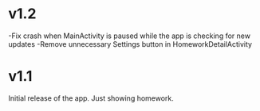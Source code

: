 v1.2
====
-Fix crash when MainActivity is paused while the app is checking for new updates
-Remove unnecessary Settings button in HomeworkDetailActivity

v1.1
====
Initial release of the app.
Just showing homework.
